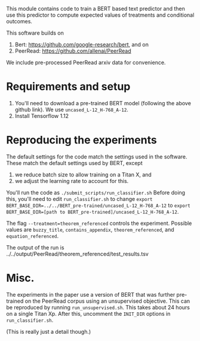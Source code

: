 This module contains code to train a BERT based text predictor and then use this predictor to compute expected values of treatments and conditional outcomes.

This software builds on
1. Bert: https://github.com/google-research/bert, and on
2. PeerRead: https://github.com/allenai/PeerRead

We include pre-processed PeerRead arxiv data for convenience.

# Requirements and setup
1. You'll need to download a pre-trained BERT model (following the above github link). We use `uncased_L-12_H-768_A-12`.
2. Install Tensorflow 1.12

# Reproducing the experiments
The default settings for the code match the settings used in the software.
These match the default settings used by BERT, except
1. we reduce batch size to allow training on a Titan X, and
2. we adjust the learning rate to account for this.

You'll run the code as 
`./submit_scripts/run_classifier.sh`
Before doing this, you'll need to edit `run_classifier.sh` to change 
`export BERT_BASE_DIR=../../BERT_pre-trained/uncased_L-12_H-768_A-12`
to
`export BERT_BASE_DIR=[path to BERT_pre-trained]/uncased_L-12_H-768_A-12`.

The flag 
`--treatment=theorem_referenced`
controls the experiment. 
Possible values are `buzzy_title`, `contains_appendix`, `theorem_referenced`, and `equation_referenced`.

The output of the run is ../../output/PeerRead/theorem_referenced/test_results.tsv

# Misc.

The experiments in the paper use a version of BERT that was further pre-trained on the PeerRead corpus
using an unsupervised objective.
This can be reproduced by running `run_unsupervised.sh`. This takes about 24 hours on a single Titan Xp.
After this, uncomment the `INIT_DIR` options in `run_classifier.sh`.

(This is really just a detail though.)